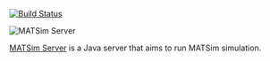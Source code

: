 [![Build Status](https://travis-ci.org/Faylixe/MATSimServer.svg?branch=master)](https://travis-ci.org/Faylixe/MATSimServer)

![MATSim Server](http://matsimstudio.org/images/server.png)

[MATSim Server](http://matsimstudio.org/server) is a Java server that aims to run MATSim simulation.
